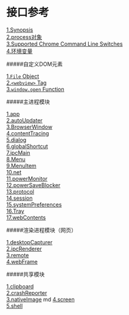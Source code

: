 # 接口参考

[1.Synopsis](synopsis.md)   
[2.process对象](process-object.md)   
[3.Supported Chrome Command Line Switches](supported-chrome-command-line-switches.md)   
[4.环境变量](environment-variables.md)   


#####自定义DOM元素

[1.`File` Object](DOM/file-object.md)   
[2.`<webview>` Tag](DOM/webview-tag.md)   
[3.`window.open` Function](DOM/window-open-function.md)   

#####主进程模块

[1.app](main/app.md)    
[2.autoUpdater](main/autoUpdater.md)    
[3.BrowserWindow](main/BrowserWindow.md)   
[4.contentTracing](main/contentTracing.md)   
[5.dialog](main/dialog.md)   
[6.globalShortcut](main/globalShortcut.md)   
[7.ipcMain](main/ipcMain.md)   
[8.Menu](main/Menu.md)   
[9.MenuItem](main/MenuItem.md)   
[10.net](main/net.md)   
[11.powerMonitor](main/powerMonitor.md)   
[12.powerSaveBlocker](main/powerSaveBlocker.md)   
[13.protocol](main/protocol.md)   
[14.session](main/session.md)   
[15.systemPreferences](main/systemPreferences.md)   
[16.Tray](main/Tray.md)   
[17.webContents](main/webContents.md)   

#####渲染进程模块（网页）

[1.desktopCapturer](renderer/desktopCapturer.md)    
[2.ipcRenderer](renderer/ipcRenderer.md)   
[3.remote](renderer/remote.md)   
[4.webFrame](renderer/webFrame.md) 

#####共享模块  

[1.clipboard](both/clipboard.md)    
[2.crashReporter](both/crashReporter.md)   
[3.nativeImage](both/nativeImage.md)   md
[4.screen](both/screen.md)   
[5.shell](both/shell.md)   

